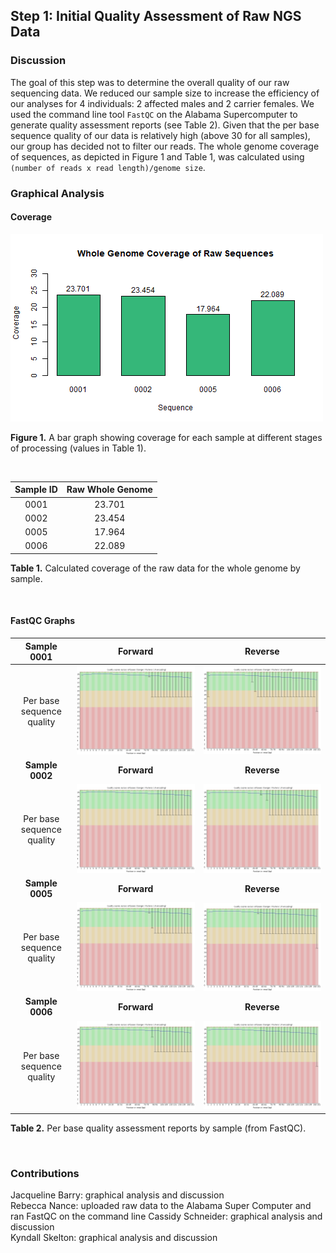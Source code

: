 ## Step 1: Initial Quality Assessment of Raw NGS Data

### Discussion

The goal of this step was to determine the overall quality of our raw sequencing data. We reduced our sample size to increase the efficiency of our analyses for 4 individuals: 2 affected males and 2 carrier females. We used the command line tool `FastQC` on the Alabama Supercomputer to generate quality assessment reports (see Table 2). Given that the per base sequence quality of our data is relatively high (above 30 for all samples), our group has decided not to filter our reads. The whole genome coverage of sequences, as depicted in Figure 1 and Table 1, was calculated using `(number of reads x read length)/genome size`.


### Graphical Analysis

#### Coverage

<img src="analysis/0_figures/1_coverage.png"  alt="Raw Data Whole Genome Coverage Bar Graph">  

__Figure 1.__ A bar graph showing coverage for each sample at different stages of processing (values in Table 1).  

<br>

| Sample ID | Raw Whole Genome |
|:---------:|:----------------:|
|   0001    |      23.701      |
|   0002    |      23.454      |
|   0005    |      17.964      |
|   0006    |      22.089      |

__Table 1.__ Calculated coverage of the raw data for the whole genome by sample.  

<br>

#### FastQC Graphs

| __Sample 0001__ |  __Forward__ | __Reverse__ |
| :------: | :------: | :------: |
|Per base sequence quality|<img src="analysis/1_fastqc_reports/0001_1_fastqc/Images/per_base_quality.png"  alt="Per Base Quality of Foward Reads from Sample 0001">|<img src="analysis/1_fastqc_reports/0001_2_fastqc/Images/per_base_quality.png"  alt="Per Base Quality of Reverse Reads from Sample 0001">|
| __Sample 0002__ |  __Forward__ | __Reverse__ |
|Per base sequence quality |<img src="analysis/1_fastqc_reports/0002_1_fastqc/Images/per_base_quality.png"  alt="Per Base Quality of Foward Reads from Sample 0002">|<img src="analysis/1_fastqc_reports/0002_2_fastqc/Images/per_base_quality.png"  alt="Per Base Quality of Reverse Reads from Sample 0002">| 
| __Sample 0005__ |  __Forward__ | __Reverse__ |
|Per base sequence quality|<img src="analysis/1_fastqc_reports/0005_1_fastqc/Images/per_base_quality.png"  alt="Per Base Quality of Foward Reads from Sample 0005">|<img src="analysis/1_fastqc_reports/0005_2_fastqc/Images/per_base_quality.png"  alt="Per Base Quality of Reverse Reads from Sample 0005">|
| __Sample 0006__ |  __Forward__ | __Reverse__ |
|Per base sequence quality|<img src="analysis/1_fastqc_reports/0006_1_fastqc/Images/per_base_quality.png"  alt="Per Base Quality of Foward Reads from Sample 0006">|<img src="analysis/1_fastqc_reports/0006_2_fastqc/Images/per_base_quality.png"  alt="Per Base Quality of Reverse Reads from Sample 0006">|

__Table 2.__ Per base quality assessment reports by sample (from FastQC). 

<br>

### Contributions

Jacqueline Barry: graphical analysis and discussion  
Rebecca Nance: uploaded raw data to the Alabama Super Computer and ran FastQC on the command line 
Cassidy Schneider: graphical analysis and discussion  
Kyndall Skelton: graphical analysis and discussion  
